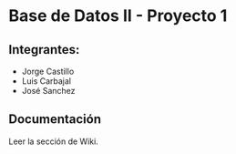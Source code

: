 # Base de Datos II - Proyecto 1
## Integrantes:
* Jorge Castillo
* Luis Carbajal
* José Sanchez

## Documentación
Leer la sección de Wiki.